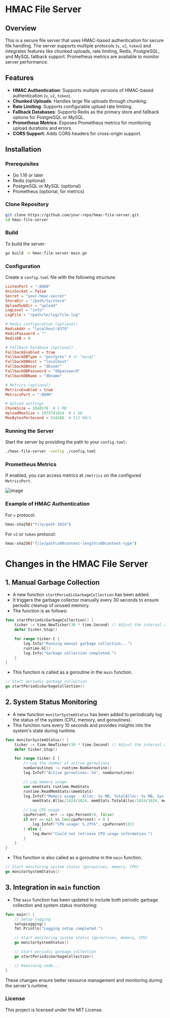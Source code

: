 
# HMAC File Server

## Overview
This is a secure file server that uses HMAC-based authentication for secure file handling. The server supports multiple protocols (`v`, `v2`, `token`) and integrates features like chunked uploads, rate limiting, Redis, PostgreSQL, and MySQL fallback support. Prometheus metrics are available to monitor server performance.

## Features
- **HMAC Authentication**: Supports multiple versions of HMAC-based authentication (`v`, `v2`, `token`).
- **Chunked Uploads**: Handles large file uploads through chunking.
- **Rate Limiting**: Supports configurable upload rate limiting.
- **Fallback Databases**: Supports Redis as the primary store and fallback options for PostgreSQL or MySQL.
- **Prometheus Metrics**: Exposes Prometheus metrics for monitoring upload durations and errors.
- **CORS Support**: Adds CORS headers for cross-origin support.

## Installation

### Prerequisites
- Go 1.16 or later
- Redis (optional)
- PostgreSQL or MySQL (optional)
- Prometheus (optional, for metrics)

### Clone Repository
```bash
git clone https://github.com/your-repo/hmac-file-server.git
cd hmac-file-server
```

### Build
To build the server:
```bash
go build -o hmac-file-server main.go
```

### Configuration
Create a `config.toml` file with the following structure:
```toml
ListenPort = ":8080"
UnixSocket = false
Secret = "your-hmac-secret"
StoreDir = "/path/to/store"
UploadSubDir = "upload"
LogLevel = "info"
LogFile = "/path/to/log/file.log"

# Redis configuration (optional)
RedisAddr = "localhost:6379"
RedisPassword = ""
RedisDB = 0

# Fallback Database (optional)
FallbackEnabled = true
FallbackDBType = "postgres" # or "mysql"
FallbackDBHost = "localhost"
FallbackDBUser = "dbuser"
FallbackDBPassword = "dbpassword"
FallbackDBName = "dbname"

# Metrics (optional)
MetricsEnabled = true
MetricsPort = ":9090"

# Upload settings
ChunkSize = 1048576  # 1 MB
UploadMaxSize = 1073741824  # 1 GB
MaxBytesPerSecond = 524288  # 512 KB/s
```

### Running the Server
Start the server by providing the path to your `config.toml`:
```bash
./hmac-file-server -config ./config.toml
```

### Prometheus Metrics
If enabled, you can access metrics at `/metrics` on the configured `MetricsPort`.

![image](https://github.com/user-attachments/assets/c735fdd6-e33d-49e0-ac3f-9f697df6689a)

### Example of HMAC Authentication
For `v` protocol:
```bash
hmac-sha256("file/path 1024")
```

For `v2` or `token` protocol:
```bash
hmac-sha256("file/path\x00content-length\x00content-type")
```

# Changes in the HMAC File Server

## 1. Manual Garbage Collection
- A new function `startPeriodicGarbageCollection` has been added.
- It triggers the garbage collector manually every 30 seconds to ensure periodic cleanup of unused memory.
- The function is as follows:

```go
func startPeriodicGarbageCollection() {
    ticker := time.NewTicker(30 * time.Second) // Adjust the interval as needed
    defer ticker.Stop()

    for range ticker.C {
        log.Info("Running manual garbage collection...")
        runtime.GC()
        log.Info("Garbage collection completed.")
    }
}
```

- This function is called as a goroutine in the `main` function.

```go
// Start periodic garbage collection
go startPeriodicGarbageCollection()
```

## 2. System Status Monitoring
- A new function `monitorSystemStatus` has been added to periodically log the status of the system (CPU, memory, and goroutines).
- This function runs every 10 seconds and provides insights into the system's state during runtime.

```go
func monitorSystemStatus() {
    ticker := time.NewTicker(10 * time.Second) // Adjust the interval as needed
    defer ticker.Stop()

    for range ticker.C {
        // Log the number of active goroutines
        numGoroutines := runtime.NumGoroutine()
        log.Infof("Active goroutines: %d", numGoroutines)

        // Log memory usage
        var memStats runtime.MemStats
        runtime.ReadMemStats(&memStats)
        log.Infof("Memory usage - Alloc: %v MB, TotalAlloc: %v MB, Sys: %v MB, NumGC: %v",
            memStats.Alloc/1024/1024, memStats.TotalAlloc/1024/1024, memStats.Sys/1024/1024, memStats.NumGC)

        // Log CPU usage
        cpuPercent, err := cpu.Percent(0, false)
        if err == nil && len(cpuPercent) > 0 {
            log.Infof("CPU usage: %.2f%%", cpuPercent[0])
        } else {
            log.Warn("Could not retrieve CPU usage information.")
        }
    }
}
```

- This function is also called as a goroutine in the `main` function.

```go
// Start monitoring system status (goroutines, memory, CPU)
go monitorSystemStatus()
```

## 3. Integration in `main` function
- The `main` function has been updated to include both periodic garbage collection and system status monitoring:

```go
func main() {
    // Setup logging
    setupLogging()
    fmt.Println("Logging setup completed.")

    // Start monitoring system status (goroutines, memory, CPU)
    go monitorSystemStatus()

    // Start periodic garbage collection
    go startPeriodicGarbageCollection()

    // Remaining code...
}
```

These changes ensure better resource management and monitoring during the server's runtime.

### License
This project is licensed under the MIT License.
